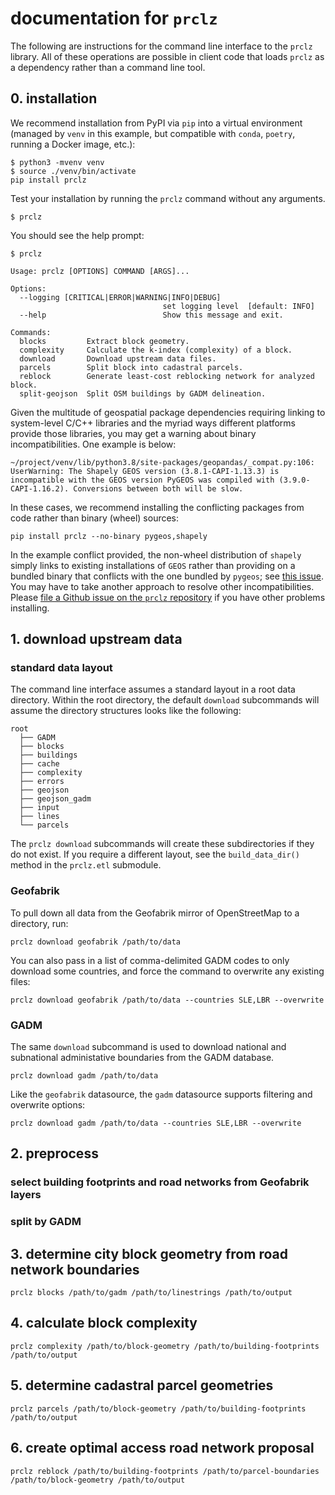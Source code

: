 # documentation for `prclz` 

The following are instructions for the command line interface to the `prclz` library. All of these operations are possible in client code that loads `prclz` as a dependency rather than a command line tool.

## 0. installation

We recommend installation from PyPI via `pip` into a virtual environment (managed by `venv` in this example, but compatible with `conda`, `poetry`, running a Docker image, etc.):
```
$ python3 -mvenv venv
$ source ./venv/bin/activate
pip install prclz 
```

Test your installation by running the `prclz` command without any arguments.
```
$ prclz
```

You should see the help prompt:
```
$ prclz 

Usage: prclz [OPTIONS] COMMAND [ARGS]...

Options:
  --logging [CRITICAL|ERROR|WARNING|INFO|DEBUG]
                                  set logging level  [default: INFO]
  --help                          Show this message and exit.

Commands:
  blocks         Extract block geometry.
  complexity     Calculate the k-index (complexity) of a block.
  download       Download upstream data files.
  parcels        Split block into cadastral parcels.
  reblock        Generate least-cost reblocking network for analyzed block.
  split-geojson  Split OSM buildings by GADM delineation.
```

Given the multitude of geospatial package dependencies requiring linking to system-level C/C++ libraries and the myriad ways different platforms provide those libraries, you may get a warning about binary incompatibilities. One example is below:

``` 
~/project/venv/lib/python3.8/site-packages/geopandas/_compat.py:106: UserWarning: The Shapely GEOS version (3.8.1-CAPI-1.13.3) is incompatible with the GEOS version PyGEOS was compiled with (3.9.0-CAPI-1.16.2). Conversions between both will be slow.
```

In these cases, we recommend installing the conflicting packages from code rather than binary (wheel) sources:
```
pip install prclz --no-binary pygeos,shapely
```

In the example conflict provided, the non-wheel distribution of `shapely` simply links to existing installations of `GEOS` rather than providing on a bundled binary that conflicts with the one bundled by `pygeos`; see [this issue](https://github.com/Toblerity/Shapely/issues/651). You may have to take another approach to resolve other incompatibilities. Please [file a Github issue on the `prclz` repository](https://github.com/mansueto-institute/prclz/issues/new/choose) if you have other problems installing.

## 1. download upstream data 

### standard data layout
The command line interface assumes a standard layout in a root data directory. Within the root directory, the default `download` subcommands will assume the directory structures looks like the following:
```
root
  ├── GADM
  ├── blocks
  ├── buildings
  ├── cache
  ├── complexity
  ├── errors
  ├── geojson
  ├── geojson_gadm
  ├── input
  ├── lines
  └── parcels 

```

The `prclz download` subcommands will create these subdirectories if they do not exist. If you require a different layout, see the `build_data_dir()` method in the `prclz.etl` submodule.

### Geofabrik
To pull down all data from the Geofabrik mirror of OpenStreetMap to a directory, run:
```
prclz download geofabrik /path/to/data
```

You can also pass in a list of comma-delimited GADM codes to only download some countries, and force the command to overwrite any existing files:
```
prclz download geofabrik /path/to/data --countries SLE,LBR --overwrite
```

### GADM 
The same `download` subcommand is used to download national and subnational administative boundaries from the GADM database.
```
prclz download gadm /path/to/data
```

Like the `geofabrik` datasource, the `gadm` datasource supports filtering and overwrite options:
```
prclz download gadm /path/to/data --countries SLE,LBR --overwrite
```

## 2. preprocess 

### select building footprints and road networks from Geofabrik layers

### split by GADM 

## 3. determine city block geometry from road network boundaries 
```
prclz blocks /path/to/gadm /path/to/linestrings /path/to/output
```

## 4. calculate block complexity 
```
prclz complexity /path/to/block-geometry /path/to/building-footprints /path/to/output
```

## 5. determine cadastral parcel geometries
```
prclz parcels /path/to/block-geometry /path/to/building-footprints /path/to/output
```

## 6. create optimal access road network proposal
```
prclz reblock /path/to/building-footprints /path/to/parcel-boundaries /path/to/block-geometry /path/to/output
```